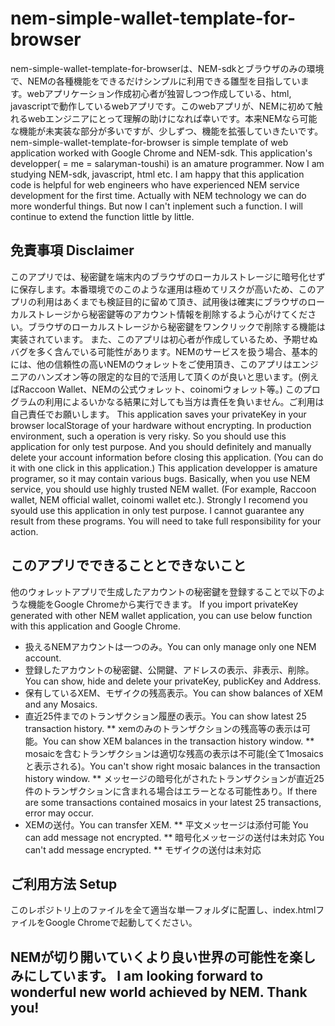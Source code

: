 # nem-simple-wallet-template-for-browser
nem-simple-wallet-template-for-browserは、NEM-sdkとブラウザのみの環境で、NEMの各種機能をできるだけシンプルに利用できる雛型を目指しています。webアプリケーション作成初心者が独習しつつ作成している、html, javascriptで動作しているwebアプリです。このwebアプリが、NEMに初めて触れるwebエンジニアにとって理解の助けになれば幸いです。本来NEMなら可能な機能が未実装な部分が多いですが、少しずつ、機能を拡張していきたいです。
nem-simple-wallet-template-for-browser is simple template of web application worked with Google Chrome and NEM-sdk. This application's developper( = me = salaryman-toushi) is an amature programmer. Now I am studying NEM-sdk, javascript, html etc. I am happy that this application code is helpful for web engineers who have experienced NEM service development for the first time. Actually with NEM technology we can do more wonderful things. But now I can't inplement such a function. I will continue to extend the function little by little.
## 免責事項 Disclaimer
このアプリでは、秘密鍵を端末内のブラウザのローカルストレージに暗号化せずに保存します。本番環境でのこのような運用は極めてリスクが高いため、このアプリの利用はあくまでも検証目的に留めて頂き、試用後は確実にブラウザのローカルストレージから秘密鍵等のアカウント情報を削除するよう心がけてください。ブラウザのローカルストレージから秘密鍵をワンクリックで削除する機能は実装されています。
また、このアプリは初心者が作成しているため、予期せぬバグを多く含んでいる可能性があります。NEMのサービスを扱う場合、基本的には、他の信頼性の高いNEMのウォレットをご使用頂き、このアプリはエンジニアのハンズオン等の限定的な目的で活用して頂くのが良いと思います。(例えばRaccoon Wallet、NEMの公式ウォレット、coinomiウォレット等。)
このプログラムの利用によるいかなる結果に対しても当方は責任を負いません。ご利用は自己責任でお願いします。
This application saves your privateKey in your browser localStorage of your hardware without encrypting. In production environment, such a operation is very risky. So you should use this application for only test purpose. And you should definitely and manually delete your account information before closing this application. (You can do it with one click in this application.)
This application developper is amature programer, so it may contain various bugs. Basically, when you use NEM service, you should use highly trusted NEM wallet. (For example, Raccoon wallet, NEM official wallet, coinomi wallet etc.). Strongly I recomend you syould use this application in only test purpose.
I cannot guarantee any result from these programs. You will need to take full responsibility for your action.
## このアプリでできることとできないこと
他のウォレットアプリで生成したアカウントの秘密鍵を登録することで以下のような機能をGoogle Chromeから実行できます。
If you import privateKey generated with other NEM wallet application, you can use below function with this application and Google Chrome.
* 扱えるNEMアカウントは一つのみ。You can only manage only one NEM account.
* 登録したアカウントの秘密鍵、公開鍵、アドレスの表示、非表示、削除。You can show, hide and delete your privateKey, publicKey and Address.
* 保有しているXEM、モザイクの残高表示。You can show balances of XEM and any Mosaics.
* 直近25件までのトランザクション履歴の表示。You can show latest 25 transaction history.
** xemのみのトランザクションの残高等の表示は可能。You can show XEM balances in the transaction history window.
** mosaicを含むトランザクションは適切な残高の表示は不可能(全て1mosaicsと表示される)。You can't show right mosaic balances in the transaction history window.
** メッセージの暗号化がされたトランザクションが直近25件のトランザクションに含まれる場合はエラーとなる可能性あり。If there are some transactions contained mosaics in your latest 25 transactions, error may occur. 
* XEMの送付。You can transfer XEM.
** 平文メッセージは添付可能 You can add message not encrypted.
** 暗号化メッセージの送付は未対応 You can't add message encrypted.
** モザイクの送付は未対応
## ご利用方法 Setup
このレポジトリ上のファイルを全て適当な単一フォルダに配置し、index.htmlファイルをGoogle Chromeで起動してください。
## NEMが切り開いていくより良い世界の可能性を楽しみにしています。 I am looking forward to wonderful new world achieved by NEM. Thank you!
